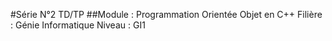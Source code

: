 #Série N°2 TD/TP 
##Module : Programmation Orientée Objet en C++ 
Filière : Génie Informatique
Niveau : GI1
